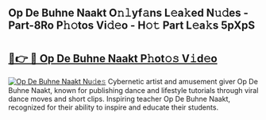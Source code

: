 ## Op De Buhne Naakt O𝚗𝚕yf𝚊ns L𝚎a𝚔ed N𝚞𝚍es - Part-8Ro P𝚑𝚘tos Vi𝚍𝚎o - H𝚘𝚝 Part L𝚎a𝚔s 5pXpS

# <h2><a href="http://kfbaqh.oniu.top/?m=Op+De+Buhne+Naakt">🔗👉 🔴 Op De Buhne Naakt P𝚑ot𝚘𝚜 V𝚒d𝚎o</a></h2>

[![Op De Buhne Naakt Nu𝚍e𝚜](https://i.imgur.com/0qMVB7G.gif)](http://kfbaqh.oniu.top/?m=Op+De+Buhne+Naakt)
Cybernetic artist and amusement giver Op De Buhne Naakt, known for publishing dance and lifestyle tutorials through viral dance moves and short clips. Inspiring teacher Op De Buhne Naakt, recognized for their ability to inspire and educate their students.  
